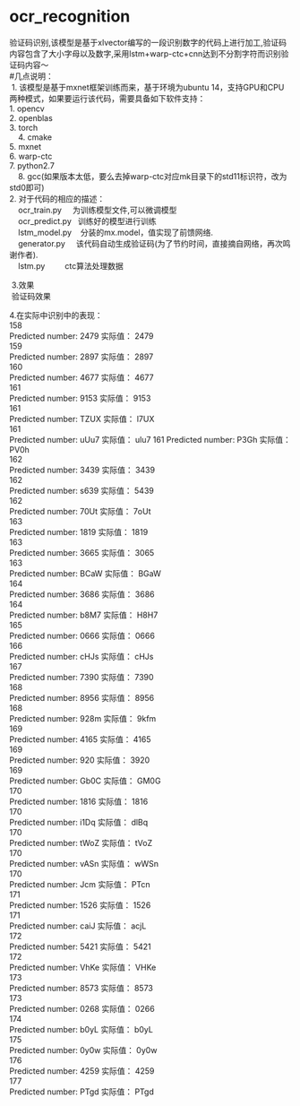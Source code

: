 # ocr_recognition
验证码识别,该模型是基于xlvector编写的一段识别数字的代码上进行加工,验证码内容包含了大小字母以及数字,采用lstm+warp-ctc+cnn达到不分割字符而识别验证码内容～  
#几点说明：  
  1. 该模型是基于mxnet框架训练而来，基于环境为ubuntu 14，支持GPU和CPU两种模式，如果要运行该代码，需要具备如下软件支持：   
     1. opencv   
     2. openblas   
     3. torch   
     4. cmake   
     5. mxnet   
     6. warp-ctc   
     7. python2.7   
     8. gcc(如果版本太低，要么去掉warp-ctc对应mk目录下的std11标识符，改为std0即可)   
  2. 对于代码的相应的描述：    
     ocr_train.py     为训练模型文件,可以微调模型   
     ocr_predict.py   训练好的模型进行训练   
     lstm_model.py    分装的mx.model，值实现了前馈网络.   
     generator.py     该代码自动生成验证码(为了节约时间，直接摘自网络，再次鸣谢作者).    
     lstm.py          ctc算法处理数据     
            
  3.效果    
  验证码效果    
  
 4.在实际中识别中的表现：   
158  
Predicted number: 2479  实际值： 2479   
159   
Predicted number: 2897  实际值： 2897   
160     
Predicted number: 4677  实际值： 4677    
161    
Predicted number: 9153  实际值： 9153    
161    
Predicted number: TZUX  实际值： l7UX    
161    
Predicted number: uUu7  实际值： ulu7
161
Predicted number: P3Gh  实际值： PV0h    
162     
Predicted number: 3439  实际值： 3439    
162    
Predicted number: s639  实际值： 5439    
162    
Predicted number: 70Ut  实际值： 7oUt   
163    
Predicted number: 1819  实际值： 1819    
163    
Predicted number: 3665  实际值： 3065    
163    
Predicted number: BCaW  实际值： BGaW    
164    
Predicted number: 3686  实际值： 3686     
164    
Predicted number: b8M7  实际值： H8H7    
165     
Predicted number: 0666  实际值： 0666    
166    
Predicted number: cHJs  实际值： cHJs     
167     
Predicted number: 7390  实际值： 7390     
168    
Predicted number: 8956  实际值： 8956    
168    
Predicted number: 928m  实际值： 9kfm     
169     
Predicted number: 4165  实际值： 4165    
169     
Predicted number: 920  实际值： 3920    
169     
Predicted number: Gb0C  实际值： GM0G    
170    
Predicted number: 1816  实际值： 1816    
170     
Predicted number: i1Dq  实际值： dlBq     
170     
Predicted number: tWoZ  实际值： tVoZ     
170    
Predicted number: vASn  实际值： wWSn     
170     
Predicted number: Jcm  实际值： PTcn    
171    
Predicted number: 1526  实际值： 1526     
171    
Predicted number: caiJ  实际值： acjL    
172    
Predicted number: 5421  实际值： 5421    
172    
Predicted number: VhKe  实际值： VHKe    
173     
Predicted number: 8573  实际值： 8573    
173    
Predicted number: 0268  实际值： 0266     
174     
Predicted number: b0yL  实际值： b0yL     
175    
Predicted number: 0y0w  实际值： 0y0w    
176    
Predicted number: 4259  实际值： 4259     
177     
Predicted number: PTgd  实际值： PTgd     

